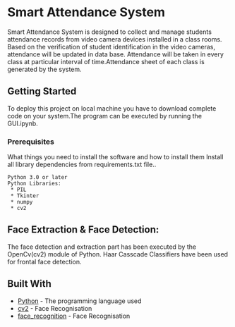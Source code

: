 # Smart Attendance System

Smart Attendance System is designed to collect and manage students attendance records from video camera devices installed in a class rooms. Based on the verification of student identification in the video cameras, attendance will be updated in data base. Attendance will be taken in every class at particular interval of time.Attendance sheet of each class is generated by the system.

## Getting Started

To deploy this project on local machine you have to download complete code on your system.The program can be executed by running the GUI.ipynb.

### Prerequisites

What things you need to install the software and how to install them
Install all library dependencies from requirements.txt file..

```
Python 3.0 or later
Python Libraries:
 * PIL
 * Tkinter
 * numpy
 * cv2
```

## Face Extraction & Face Detection:
The face detection and extraction part has been executed by the OpenCv(cv2) module of Python. Haar Casscade Classifiers have been used for 
frontal face detection.

## Built With

 * [Python](https://www.python.org/) - The programming language used
 * [cv2](https://docs.opencv.org/3.0-beta/doc/py_tutorials/py_gui/py_image_display/py_image_display.html) - Face Recognisation
 * [face_recognition](https://pypi.python.org/pypi/face_recognition) - Face Recognisation
